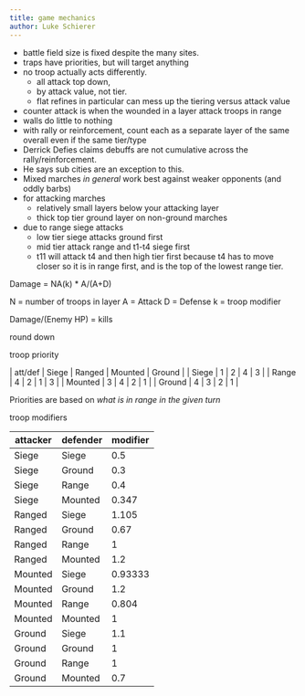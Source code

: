 ```yaml
---
title: game mechanics
author: Luke Schierer
---
```



- battle field size is fixed despite the many sites.
- traps have priorities, but will target anything
- no troop actually acts differently.
  - all attack top down,
  - by attack value, not tier.
  - flat refines in particular can mess up the tiering versus attack value
- counter attack is when the wounded in a layer attack troops in range
- walls do little to nothing
- with rally or reinforcement, count each as a separate layer of the same overall even if
  the same tier/type
- Derrick Defies claims debuffs are not cumulative across the rally/reinforcement.
- He says sub cities are an exception to this.
- Mixed marches _in general_ work best against weaker opponents (and oddly barbs)
- for attacking marches
  - relatively small layers below your attacking layer
  - thick top tier ground layer on non-ground marches
- due to range siege attacks
  - low tier siege attacks ground first
  - mid tier attack range and t1-t4 siege first
  - t11 will attack t4 and then high tier first because t4 has to move closer so it is in
    range first, and is the top of the lowest range tier.

Damage = NA(k) \* A/(A+D)

N = number of troops in layer
A = Attack
D = Defense
k = troop modifier

Damage/(Enemy HP) = kills

round down

troop priority

| att/def | Siege | Ranged | Mounted | Ground |
| Siege | 1 | 2 | 4 | 3 |
| Range | 4 | 2 | 1 | 3 |
| Mounted | 3 | 4 | 2 | 1 |
| Ground | 4 | 3 | 2 | 1 |

Priorities are based on _what is in range in the given turn_

troop modifiers

| attacker | defender | modifier |
| -------- | -------- | -------- |
| Siege    | Siege    | 0.5      |
| Siege    | Ground   | 0.3      |
| Siege    | Range    | 0.4      |
| Siege    | Mounted  | 0.347    |
| Ranged   | Siege    | 1.105    |
| Ranged   | Ground   | 0.67     |
| Ranged   | Range    | 1        |
| Ranged   | Mounted  | 1.2      |
| Mounted  | Siege    | 0.93333  |
| Mounted  | Ground   | 1.2      |
| Mounted  | Range    | 0.804    |
| Mounted  | Mounted  | 1        |
| Ground   | Siege    | 1.1      |
| Ground   | Ground   | 1        |
| Ground   | Range    | 1        |
| Ground   | Mounted  | 0.7      |
